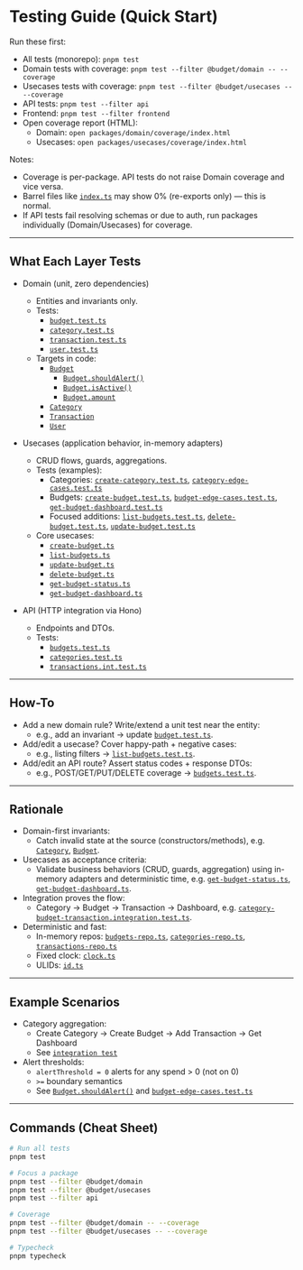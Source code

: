 # Testing Guide (Quick Start)

Run these first:

- All tests (monorepo): `pnpm test`
- Domain tests with coverage: `pnpm test --filter @budget/domain -- --coverage`
- Usecases tests with coverage: `pnpm test --filter @budget/usecases -- --coverage`
- API tests: `pnpm test --filter api`
- Frontend: `pnpm test --filter frontend` 
- Open coverage report (HTML):
  - Domain: `open packages/domain/coverage/index.html`
  - Usecases: `open packages/usecases/coverage/index.html`

Notes:

- Coverage is per-package. API tests do not raise Domain coverage and vice versa.
- Barrel files like [`index.ts`](budgetwise/packages/usecases/src/index.ts:1) may show 0% (re-exports only) — this is normal.
- If API tests fail resolving schemas or due to auth, run packages individually (Domain/Usecases) for coverage.

---

## What Each Layer Tests

- Domain (unit, zero dependencies)
  - Entities and invariants only.
  - Tests:
    - [`budget.test.ts`](budgetwise/packages/domain/src/budget.test.ts:1)
    - [`category.test.ts`](budgetwise/packages/domain/src/category.test.ts:1)
    - [`transaction.test.ts`](budgetwise/packages/domain/src/transaction.test.ts:1)
    - [`user.test.ts`](budgetwise/packages/domain/src/user.test.ts:1)
  - Targets in code:
    - [`Budget`](budgetwise/packages/domain/src/budget.ts:22)
      - [`Budget.shouldAlert()`](budgetwise/packages/domain/src/budget.ts:71)
      - [`Budget.isActive()`](budgetwise/packages/domain/src/budget.ts:64)
      - [`Budget.amount`](budgetwise/packages/domain/src/budget.ts:52)
    - [`Category`](budgetwise/packages/domain/src/category.ts:16)
    - [`Transaction`](budgetwise/packages/domain/src/transaction.ts:12)
    - [`User`](budgetwise/packages/domain/src/user.ts:10)

- Usecases (application behavior, in-memory adapters)
  - CRUD flows, guards, aggregations.
  - Tests (examples):
    - Categories: [`create-category.test.ts`](budgetwise/packages/usecases/src/categories/create-category.test.ts:1), [`category-edge-cases.test.ts`](budgetwise/packages/usecases/src/categories/category-edge-cases.test.ts:1)
    - Budgets: [`create-budget.test.ts`](budgetwise/packages/usecases/src/budgets/create-budget.test.ts:1), [`budget-edge-cases.test.ts`](budgetwise/packages/usecases/src/budgets/budget-edge-cases.test.ts:1), [`get-budget-dashboard.test.ts`](budgetwise/packages/usecases/src/budgets/get-budget-dashboard.test.ts:1)
    - Focused additions: [`list-budgets.test.ts`](budgetwise/packages/usecases/src/budgets/list-budgets.test.ts:1), [`delete-budget.test.ts`](budgetwise/packages/usecases/src/budgets/delete-budget.test.ts:1), [`update-budget.test.ts`](budgetwise/packages/usecases/src/budgets/update-budget.test.ts:1)
  - Core usecases:
    - [`create-budget.ts`](budgetwise/packages/usecases/src/budgets/create-budget.ts:1)
    - [`list-budgets.ts`](budgetwise/packages/usecases/src/budgets/list-budgets.ts:1)
    - [`update-budget.ts`](budgetwise/packages/usecases/src/budgets/update-budget.ts:1)
    - [`delete-budget.ts`](budgetwise/packages/usecases/src/budgets/delete-budget.ts:1)
    - [`get-budget-status.ts`](budgetwise/packages/usecases/src/budgets/get-budget-status.ts:1)
    - [`get-budget-dashboard.ts`](budgetwise/packages/usecases/src/budgets/get-budget-dashboard.ts:1)

- API (HTTP integration via Hono)
  - Endpoints and DTOs.
  - Tests:
    - [`budgets.test.ts`](budgetwise/apps/api/src/routes/budgets.test.ts:1)
    - [`categories.test.ts`](budgetwise/apps/api/src/routes/categories.test.ts:1)
    - [`transactions.int.test.ts`](budgetwise/apps/api/src/routes/transactions.int.test.ts:1)

---

## How-To

- Add a new domain rule? Write/extend a unit test near the entity:
  - e.g., add an invariant → update [`budget.test.ts`](budgetwise/packages/domain/src/budget.test.ts:48).
- Add/edit a usecase? Cover happy-path + negative cases:
  - e.g., listing filters → [`list-budgets.test.ts`](budgetwise/packages/usecases/src/budgets/list-budgets.test.ts:1).
- Add/edit an API route? Assert status codes + response DTOs:
  - e.g., POST/GET/PUT/DELETE coverage → [`budgets.test.ts`](budgetwise/apps/api/src/routes/budgets.test.ts:76).

---

## Rationale

- Domain-first invariants:
  - Catch invalid state at the source (constructors/methods), e.g. [`Category`](budgetwise/packages/domain/src/category.ts:16), [`Budget`](budgetwise/packages/domain/src/budget.ts:22).
- Usecases as acceptance criteria:
  - Validate business behaviors (CRUD, guards, aggregation) using in-memory adapters and deterministic time, e.g. [`get-budget-status.ts`](budgetwise/packages/usecases/src/budgets/get-budget-status.ts:1), [`get-budget-dashboard.ts`](budgetwise/packages/usecases/src/budgets/get-budget-dashboard.ts:1).
- Integration proves the flow:
  - Category → Budget → Transaction → Dashboard, e.g. [`category-budget-transaction.integration.test.ts`](budgetwise/packages/usecases/src/integration/category-budget-transaction.integration.test.ts:1).
- Deterministic and fast:
  - In-memory repos: [`budgets-repo.ts`](budgetwise/packages/adapters/persistence/local/src/budgets-repo.ts:1), [`categories-repo.ts`](budgetwise/packages/adapters/persistence/local/src/categories-repo.ts:1), [`transactions-repo.ts`](budgetwise/packages/adapters/persistence/local/src/transactions-repo.ts:4)
  - Fixed clock: [`clock.ts`](budgetwise/packages/adapters/system/src/clock.ts:1)
  - ULIDs: [`id.ts`](budgetwise/packages/adapters/system/src/id.ts:1)

---

## Example Scenarios

- Category aggregation:
  - Create Category → Create Budget → Add Transaction → Get Dashboard
  - See [`integration test`](budgetwise/packages/usecases/src/integration/category-budget-transaction.integration.test.ts:1)
- Alert thresholds:
  - `alertThreshold = 0` alerts for any spend > 0 (not on 0)
  - `>=` boundary semantics
  - See [`Budget.shouldAlert()`](budgetwise/packages/domain/src/budget.ts:71) and [`budget-edge-cases.test.ts`](budgetwise/packages/usecases/src/budgets/budget-edge-cases.test.ts:83)

---

## Commands (Cheat Sheet)

```bash
# Run all tests
pnpm test

# Focus a package
pnpm test --filter @budget/domain
pnpm test --filter @budget/usecases
pnpm test --filter api

# Coverage
pnpm test --filter @budget/domain -- --coverage
pnpm test --filter @budget/usecases -- --coverage

# Typecheck
pnpm typecheck
```
